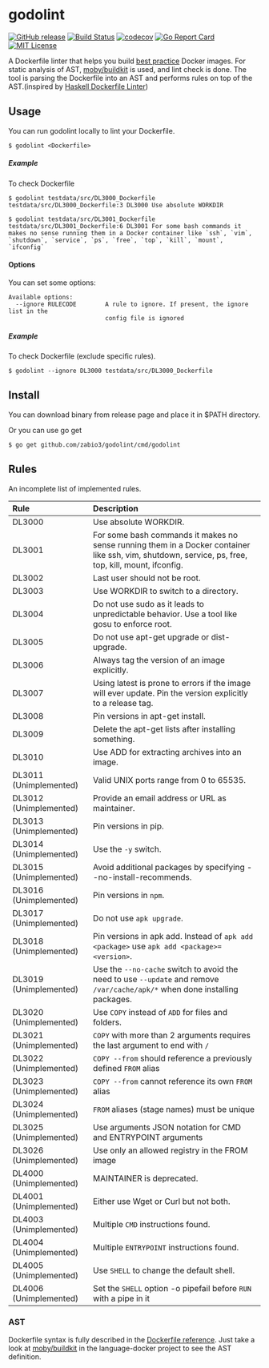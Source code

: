 godolint
===
[![GitHub release](http://img.shields.io/github/release/zabio3/godolint.svg?style=flat-square)](https://github.com/zabio3/godolint/releases/latest)
[![Build Status](https://travis-ci.org/zabio3/godolint.svg?branch=master)](https://travis-ci.org/zabio3/godolint)
[![codecov](https://codecov.io/gh/zabio3/godolint/branch/master/graph/badge.svg)](https://codecov.io/gh/zabio3/godolint)
[![Go Report Card](https://goreportcard.com/badge/github.com/zabio3/godolint)](https://goreportcard.com/report/github.com/zabio3/godolint)
[![MIT License](http://img.shields.io/badge/license-MIT-blue.svg?style=flat)](LICENSE)

A Dockerfile linter that helps you build [best practice](https://docs.docker.com/develop/develop-images/dockerfile_best-practices/) Docker images. 
For static analysis of AST, [moby/buildkit](https://github.com/moby/buildkit/tree/master/frontend/dockerfile/parser) is used, and lint check is done.
The tool is parsing the Dockerfile into an AST and performs rules on top of the AST.(inspired by [Haskell Dockerfile Linter](https://github.com/hadolint/hadolint))

## Usage

You can run godolint locally to lint your Dockerfile.

```
$ godolint <Dockerfile>
```

##### Example

To check Dockerfile

```
$ godolint testdata/src/DL3000_Dockerfile
testdata/src/DL3000_Dockerfile:3 DL3000 Use absolute WORKDIR

$ godolint testdata/src/DL3001_Dockerfile
testdata/src/DL3001_Dockerfile:6 DL3001 For some bash commands it makes no sense running them in a Docker container like `ssh`, `vim`, `shutdown`, `service`, `ps`, `free`, `top`, `kill`, `mount`, `ifconfig`
```

#### Options

You can set some options:

```
Available options:
  --ignore RULECODE        A rule to ignore. If present, the ignore list in the
                           config file is ignored
```

##### Example

To check Dockerfile (exclude specific rules).

```
$ godolint --ignore DL3000 testdata/src/DL3000_Dockerfile
```

## Install

You can download binary from release page and place it in $PATH directory.

Or you can use go get

```
$ go get github.com/zabio3/godolint/cmd/godolint
```

## Rules

An incomplete list of implemented rules.

| Rule                                                         | Description                                                                                                                                         |
|:-------------------------------------------------------------|:----------------------------------------------------------------------------------------------------------------------------------------------------|
| DL3000   | Use absolute WORKDIR.                                                                                                                               |
| DL3001   | For some bash commands it makes no sense running them in a Docker container like ssh, vim, shutdown, service, ps, free, top, kill, mount, ifconfig. |
| DL3002   | Last user should not be root.                                                                                                                       |
| DL3003   | Use WORKDIR to switch to a directory.                                                                                                               |
| DL3004   | Do not use sudo as it leads to unpredictable behavior. Use a tool like gosu to enforce root.                                                        |
| DL3005   | Do not use apt-get upgrade or dist-upgrade.                                                                                                         |
| DL3006   | Always tag the version of an image explicitly.      
| DL3007   | Using latest is prone to errors if the image will ever update. Pin the version explicitly to a release tag.                                         |                                                                                                |
| DL3008   | Pin versions in apt-get install.                                                                                                                    |
| DL3009   | Delete the apt-get lists after installing something.                                                                                                |
| DL3010   | Use ADD for extracting archives into an image.                                                                                                      |
| DL3011 (Unimplemented) | Valid UNIX ports range from 0 to 65535.                                                                                                             |
| DL3012 (Unimplemented) | Provide an email address or URL as maintainer.                                                                                                      |
| DL3013 (Unimplemented) | Pin versions in pip.                                                                                                                                |
| DL3014 (Unimplemented) | Use the `-y` switch.                                                                                                                                |
| DL3015 (Unimplemented) | Avoid additional packages by specifying --no-install-recommends.                                                                                    |
| DL3016 (Unimplemented) | Pin versions in `npm`.                                                                                                                              |
| DL3017 (Unimplemented) | Do not use `apk upgrade`.                                                                                                                           |
| DL3018 (Unimplemented) | Pin versions in apk add. Instead of `apk add <package>` use `apk add <package>=<version>`.                                                          |
| DL3019 (Unimplemented) | Use the `--no-cache` switch to avoid the need to use `--update` and remove `/var/cache/apk/*` when done installing packages.                        |
| DL3020 (Unimplemented) | Use `COPY` instead of `ADD` for files and folders.                                                                                                  |
| DL3021 (Unimplemented) | `COPY` with more than 2 arguments requires the last argument to end with `/`                                                                        |
| DL3022 (Unimplemented) | `COPY --from` should reference a previously defined `FROM` alias                                                                                    |
| DL3023 (Unimplemented) | `COPY --from` cannot reference its own `FROM` alias                                                                                                 |
| DL3024 (Unimplemented) | `FROM` aliases (stage names) must be unique                                                                                                         |
| DL3025 (Unimplemented) | Use arguments JSON notation for CMD and ENTRYPOINT arguments                                                                                        |
| DL3026 (Unimplemented) | Use only an allowed registry in the FROM image                                                                                                      |
| DL4000 (Unimplemented) | MAINTAINER is deprecated.                                                                                                                           |
| DL4001 (Unimplemented) | Either use Wget or Curl but not both.                                                                                                               |
| DL4003 (Unimplemented) | Multiple `CMD` instructions found.                                                                                                                  |
| DL4004 (Unimplemented) | Multiple `ENTRYPOINT` instructions found.                                                                                                           |
| DL4005 (Unimplemented) | Use `SHELL` to change the default shell.                                                                                                            |
| DL4006 (Unimplemented) | Set the `SHELL` option -o pipefail before `RUN` with a pipe in it                                                                                   |

### AST

Dockerfile syntax is fully described in the [Dockerfile reference](https://docs.docker.com/engine/reference/builder/). 
Just take a look at [moby/buildkit](https://github.com/moby/buildkit/tree/master/frontend/dockerfile/parser) in the language-docker project to see the AST definition.